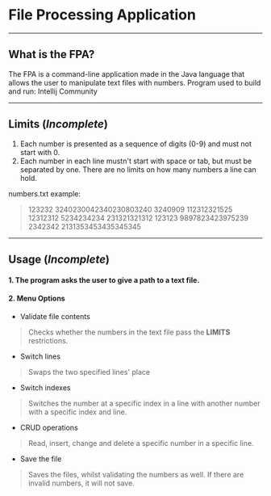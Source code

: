 # File Processing Application

----
## What is the FPA?

The FPA is a command-line application made in the Java language that allows the user to manipulate text files with numbers.
Program used to build and run: Intellij Community 

----
## Limits (*Incomplete*)
1. Each number is presented as a sequence of digits (0-9) and must not start with 0.
2. Each number in each line mustn't start with space or tab, but must be separated by one. There are no limits on how many numbers a line can hold.

numbers.txt example:
> 123232 3240230042340230803240 3240909
> 112312321525 12312312 5234234234 231321321312 123123 
> 9897823423975239 2342342 2131353453435345345

----
## Usage (*Incomplete*)
#### 1. The program asks the user to give a path to a text file.

#### 2. Menu Options

* Validate file contents

>Checks whether the numbers in the text file pass the **LIMITS** restrictions.

* Switch lines

>Swaps the two specified lines' place

* Switch indexes

> Switches the number at a specific index in a line with another number with a specific index and line.

* CRUD operations

> Read, insert, change and delete a specific number in a specific line.

* Save the file

>Saves the files, whilst validating the numbers as well. If there are invalid numbers, it will not save.